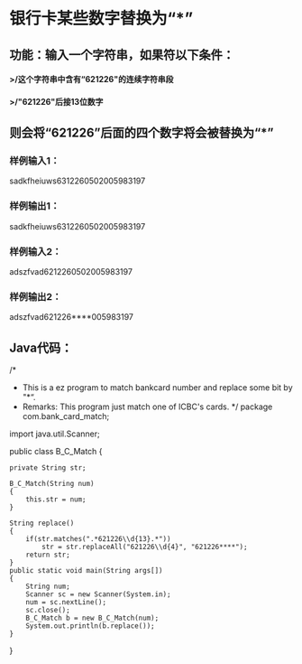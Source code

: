 # 银行卡某些数字替换为“*”

## 功能：输入一个字符串，如果符以下条件：

#### 		>/这个字符串中含有“621226"的连续字符串段

#### 		>/"621226"后接13位数字

## 	则会将“621226”后面的四个数字将会被替换为“*”

### 样例输入1：

sadkfheiuws6312260502005983197

### 样例输出1：

sadkfheiuws6312260502005983197

### 样例输入2：

adszfvad6212260502005983197

### 样例输出2：

adszfvad621226\****005983197

## Java代码：

/*

- This is a ez program to match bankcard number and replace some bit by "*“. 
- Remarks: This program just match one of ICBC's cards. */
  package com.bank_card_match;

import java.util.Scanner;

public class B_C_Match
{

```
private String str;
```

```
B_C_Match(String num)
{
	this.str = num;
}

String replace()
{
	if(str.matches(".*621226\\d{13}.*"))
		str = str.replaceAll("621226\\d{4}", "621226****");
	return str; 
}
public static void main(String args[])
{
	String num;
	Scanner sc = new Scanner(System.in);
	num = sc.nextLine();
	sc.close();
	B_C_Match b = new B_C_Match(num);
	System.out.println(b.replace());
}
```

}